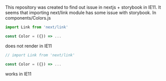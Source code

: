 This repository was created to find out issue in nextjs + storybook in IE11.
It seems that importing next/link module has some issue with storybook.
In components/Colors.js

```javascript
import Link from 'next/link'

const Color = ({}) => ...
```
does not render in IE11


```javascript
// import Link from 'next/link'

const Color = ({}) => ...
```
works in IE11
